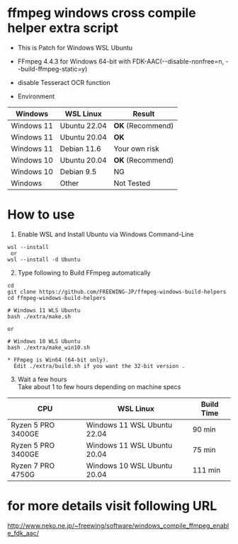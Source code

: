 # ffmpeg windows cross compile helper extra script

* This is Patch for Windows WSL Ubuntu
* FFmpeg 4.4.3 for Windows 64-bit with FDK-AAC(--disable-nonfree=n, --build-ffmpeg-static=y)
* disable Tesseract OCR function

* Environment

|  Windows | WSL Linux | Result |
| ---- | ---- | ---- |
| Windows 11 | Ubuntu 22.04 | **OK** (Recommend) |
| Windows 11 | Ubuntu 20.04 | **OK** |
| Windows 11 | Debian 11.6 | Your own risk |
| Windows 10 | Ubuntu 20.04 | **OK** (Recommend) |
| Windows 10 | Debian 9.5 | NG |
| Windows | Other | Not Tested |

# How to use
1) Enable WSL and Install Ubuntu via Windows Command-Line  
```
wsl --install
 or
wsl --install -d Ubuntu
```
2) Type following to Build FFmpeg automatically  
```
cd
git clone https://github.com/FREEWING-JP/ffmpeg-windows-build-helpers
cd ffmpeg-windows-build-helpers

# Windows 11 WLS Ubuntu
bash ./extra/make.sh

or

# Windows 10 WLS Ubuntu
bash ./extra/make_win10.sh

* FFmpeg is Win64 (64-bit only).
  Edit ./extra/build.sh if you want the 32-bit version .
```
3) Wait a few hours  
Take about 1 to few hours depending on machine specs  

|  CPU | WSL Linux | Build Time |
| ---- | ---- | ---- |
| Ryzen 5 PRO 3400GE | Windows 11 WSL Ubuntu 22.04 | 90 min |
| Ryzen 5 PRO 3400GE | Windows 11 WSL Ubuntu 20.04 | 75 min |
| Ryzen 7 PRO 4750G | Windows 10 WSL Ubuntu 20.04 | 111 min |

# for more details visit following URL  
http://www.neko.ne.jp/~freewing/software/windows_compile_ffmpeg_enable_fdk_aac/

